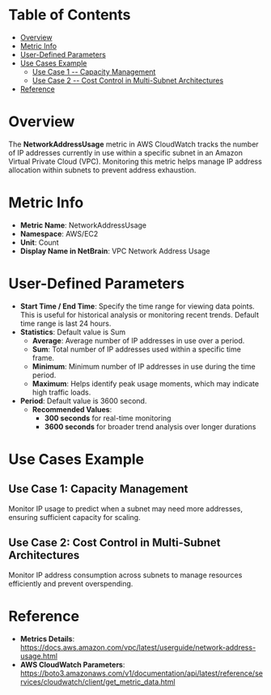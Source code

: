 # Table of Contents
- [Overview](#overview)
- [Metric Info](#metric-info)
- [User-Defined Parameters](#user-defined-parameters)
- [Use Cases Example](#example)
    - [Use Case 1 -- Capacity Management](#example-1) 
    - [Use Case 2 -- Cost Control in Multi-Subnet Architectures](#example-2)
- [Reference](#reference)

# Overview <a name="overview"></a>
The <b>NetworkAddressUsage</b>  metric in AWS CloudWatch tracks the number of IP addresses currently in use within a specific subnet in an Amazon Virtual Private Cloud (VPC). Monitoring this metric helps manage IP address allocation within subnets to prevent address exhaustion.

# Metric Info <a name="metric-info"></a>
* <b>Metric Name</b>: NetworkAddressUsage
* <b>Namespace</b>: AWS/EC2
* <b>Unit</b>: Count
* <b>Display Name in NetBrain</b>: VPC Network Address Usage

# User-Defined Parameters <a name="user-defined-parameters"></a>
* <b>Start Time / End Time</b>: Specify the time range for viewing data points. This is useful for historical analysis or monitoring recent trends. Default time range is last 24 hours.
* <b>Statistics</b>: Default value is Sum
  * <b>Average</b>: Average number of IP addresses in use over a period.
  * <b>Sum</b>: Total number of IP addresses used within a specific time frame.
  * <b>Minimum</b>: Minimum number of IP addresses in use during the time period.
  * <b>Maximum</b>: Helps identify peak usage moments, which may indicate high traffic loads.
* <b>Period</b>: Default value is 3600 second.
  * <b>Recommended Values</b>:
    * <b>300 seconds</b> for real-time monitoring
    * <b>3600 seconds</b> for broader trend analysis over longer durations

# Use Cases Example <a name="example"></a>
## Use Case 1: Capacity Management <a name="example-1"></a>

Monitor IP usage to predict when a subnet may need more addresses, ensuring sufficient capacity for scaling.

## Use Case 2: Cost Control in Multi-Subnet Architectures <a name="example-2"></a>
Monitor IP address consumption across subnets to manage resources efficiently and prevent overspending.


# Reference <a name="reference"></a>
* <b>Metrics Details</b>: https://docs.aws.amazon.com/vpc/latest/userguide/network-address-usage.html
* <b>AWS CloudWatch Parameters</b>: https://boto3.amazonaws.com/v1/documentation/api/latest/reference/services/cloudwatch/client/get_metric_data.html